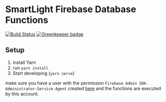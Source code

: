 # SmartLight Firebase Database Functions

[![Build Status](https://travis-ci.com/adrianjost/SmartLight-Database-Functions.svg?branch=master)](https://travis-ci.com/adrianjost/SmartLight-Database-Functions) [![Greenkeeper badge](https://badges.greenkeeper.io/adrianjost/SmartLight-Database-Functions.svg)](https://greenkeeper.io/)

## Setup

1. install Yarn
1. run `yarn install`
1. Start developing (`yarn serve`)

make sure you have a user with the permission `Firebase Admin SDK-Administrator-Service-Agent` created [here](https://console.cloud.google.com/iam-admin/iam) and the functions are executed by this account.
